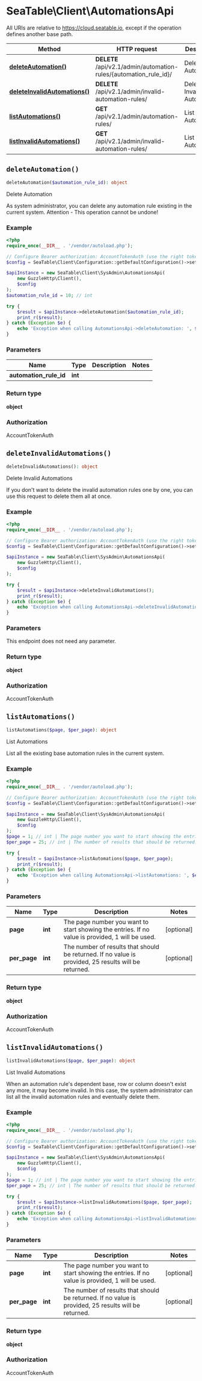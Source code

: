 # SeaTable\Client\AutomationsApi

All URIs are relative to https://cloud.seatable.io, except if the operation defines another base path.

| Method | HTTP request | Description |
| ------------- | ------------- | ------------- |
| [**deleteAutomation()**](AutomationsApi.md#deleteAutomation) | **DELETE** /api/v2.1/admin/automation-rules/{automation_rule_id}/ | Delete Automation |
| [**deleteInvalidAutomations()**](AutomationsApi.md#deleteInvalidAutomations) | **DELETE** /api/v2.1/admin/invalid-automation-rules/ | Delete Invalid Automations |
| [**listAutomations()**](AutomationsApi.md#listAutomations) | **GET** /api/v2.1/admin/automation-rules/ | List Automations |
| [**listInvalidAutomations()**](AutomationsApi.md#listInvalidAutomations) | **GET** /api/v2.1/admin/invalid-automation-rules/ | List Invalid Automations |


## `deleteAutomation()`

```php
deleteAutomation($automation_rule_id): object
```

Delete Automation

As system administrator, you can delete any automation rule existing in the current system. Attention - This operation cannot be undone!

### Example

```php
<?php
require_once(__DIR__ . '/vendor/autoload.php');

// Configure Bearer authorization: AccountTokenAuth (use the right token for your request)
$config = SeaTable\Client\Configuration::getDefaultConfiguration()->setAccessToken('YOUR_TOKEN');

$apiInstance = new SeaTable\Client\SysAdmin\AutomationsApi(
    new GuzzleHttp\Client(),
    $config
);
$automation_rule_id = 10; // int

try {
    $result = $apiInstance->deleteAutomation($automation_rule_id);
    print_r($result);
} catch (Exception $e) {
    echo 'Exception when calling AutomationsApi->deleteAutomation: ', $e->getMessage(), PHP_EOL;
}
```

### Parameters

| Name | Type | Description  | Notes |
| ------------- | ------------- | ------------- | ------------- |
| **automation_rule_id** | **int**|  | |

### Return type

**object**

### Authorization

AccountTokenAuth




## `deleteInvalidAutomations()`

```php
deleteInvalidAutomations(): object
```

Delete Invalid Automations

If you don't want to delete the invalid automation rules one by one, you can use this request to delete them all at once.

### Example

```php
<?php
require_once(__DIR__ . '/vendor/autoload.php');

// Configure Bearer authorization: AccountTokenAuth (use the right token for your request)
$config = SeaTable\Client\Configuration::getDefaultConfiguration()->setAccessToken('YOUR_TOKEN');

$apiInstance = new SeaTable\Client\SysAdmin\AutomationsApi(
    new GuzzleHttp\Client(),
    $config
);

try {
    $result = $apiInstance->deleteInvalidAutomations();
    print_r($result);
} catch (Exception $e) {
    echo 'Exception when calling AutomationsApi->deleteInvalidAutomations: ', $e->getMessage(), PHP_EOL;
}
```

### Parameters

This endpoint does not need any parameter.

### Return type

**object**

### Authorization

AccountTokenAuth




## `listAutomations()`

```php
listAutomations($page, $per_page): object
```

List Automations

List all the existing base automation rules in the current system.

### Example

```php
<?php
require_once(__DIR__ . '/vendor/autoload.php');

// Configure Bearer authorization: AccountTokenAuth (use the right token for your request)
$config = SeaTable\Client\Configuration::getDefaultConfiguration()->setAccessToken('YOUR_TOKEN');

$apiInstance = new SeaTable\Client\SysAdmin\AutomationsApi(
    new GuzzleHttp\Client(),
    $config
);
$page = 1; // int | The page number you want to start showing the entries. If no value is provided, 1 will be used.
$per_page = 25; // int | The number of results that should be returned. If no value is provided, 25 results will be returned.

try {
    $result = $apiInstance->listAutomations($page, $per_page);
    print_r($result);
} catch (Exception $e) {
    echo 'Exception when calling AutomationsApi->listAutomations: ', $e->getMessage(), PHP_EOL;
}
```

### Parameters

| Name | Type | Description  | Notes |
| ------------- | ------------- | ------------- | ------------- |
| **page** | **int**| The page number you want to start showing the entries. If no value is provided, 1 will be used. | [optional] |
| **per_page** | **int**| The number of results that should be returned. If no value is provided, 25 results will be returned. | [optional] |

### Return type

**object**

### Authorization

AccountTokenAuth




## `listInvalidAutomations()`

```php
listInvalidAutomations($page, $per_page): object
```

List Invalid Automations

When an automation rule's dependent base, row or column doesn't exist any more, it may become invalid. In this case, the system administrator can list all the invalid automation rules and eventually delete them.

### Example

```php
<?php
require_once(__DIR__ . '/vendor/autoload.php');

// Configure Bearer authorization: AccountTokenAuth (use the right token for your request)
$config = SeaTable\Client\Configuration::getDefaultConfiguration()->setAccessToken('YOUR_TOKEN');

$apiInstance = new SeaTable\Client\SysAdmin\AutomationsApi(
    new GuzzleHttp\Client(),
    $config
);
$page = 1; // int | The page number you want to start showing the entries. If no value is provided, 1 will be used.
$per_page = 25; // int | The number of results that should be returned. If no value is provided, 25 results will be returned.

try {
    $result = $apiInstance->listInvalidAutomations($page, $per_page);
    print_r($result);
} catch (Exception $e) {
    echo 'Exception when calling AutomationsApi->listInvalidAutomations: ', $e->getMessage(), PHP_EOL;
}
```

### Parameters

| Name | Type | Description  | Notes |
| ------------- | ------------- | ------------- | ------------- |
| **page** | **int**| The page number you want to start showing the entries. If no value is provided, 1 will be used. | [optional] |
| **per_page** | **int**| The number of results that should be returned. If no value is provided, 25 results will be returned. | [optional] |

### Return type

**object**

### Authorization

AccountTokenAuth



